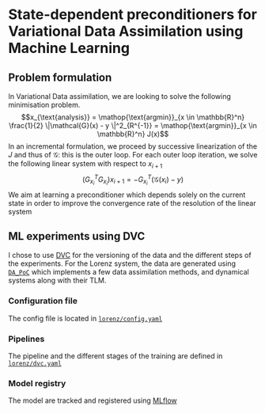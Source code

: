 # State-dependent preconditioners for Variational Data Assimilation using Machine Learning
## Problem formulation
In Variational Data assimilation, we are looking to solve the following minimisation problem.
$$x_{\text{analysis}} = \mathop{\text{argmin}}_{x \in \mathbb{R}^n} \frac{1}{2} \|\mathcal{G}(x) - y \|^2_{R^{-1}} = \mathop{\text{argmin}}_{x \in \mathbb{R}^n} J(x)$$
In an incremental formulation, we proceed by successive linearization of the $J$ and thus of $\mathcal{G}$: this is the outer loop. For each outer loop iteration, we solve the following linear system with respect to $x_{i+1}$
$$(G_{x_{i}}^TG_{x_{i}})x_{i+1} = -G_{x_{i}}^T(\mathcal{G}(x_i) - y)$$
We aim at learning a preconditioner which depends solely on the current state in order to improve the convergence rate of the resolution of the linear system

## ML experiments using DVC
I chose to use [DVC](https://dvc.org) for the versioning of the data and the different steps of the experiments.
For the Lorenz system, the data are generated using [`DA_PoC`](https://github.com/VTrappler/DA_PoC) which implements a few data assimilation methods, and dynamical systems along with their TLM.
### Configuration file
The config file is located in [`lorenz/config.yaml`](./lorenz/config.yaml)

### Pipelines
The pipeline and the different stages of the training are defined in [`lorenz/dvc.yaml`](./lorenz/dvc.yaml)

### Model registry
The model are tracked and registered using [MLflow](https://mlflow.org/)